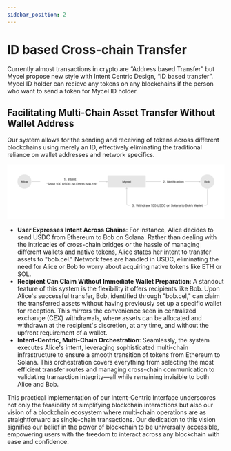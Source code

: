```yaml
---
sidebar_position: 2
---
```


# ID based Cross-chain Transfer

Currently almost transactions in crypto are “Address based Transfer” but Mycel propose new style with Intent Centric Design, “ID based transfer”. Mycel ID holder can recieve any tokens on any blockchains if the person who want to send a token for Mycel ID holder.

## Facilitating Multi-Chain Asset Transfer Without Wallet Address

Our system allows for the sending and receiving of tokens across different blockchains using merely an ID, effectively eliminating the traditional reliance on wallet addresses and network specifics.

![id-based-transfer](../../assets/usecase/2-1.png)

- **User Expresses Intent Across Chains**: For instance, Alice decides to send USDC from Ethereum to Bob on Solana. Rather than dealing with the intricacies of cross-chain bridges or the hassle of managing different wallets and native tokens, Alice states her intent to transfer assets to "bob.cel." Network fees are handled in USDC, eliminating the need for Alice or Bob to worry about acquiring native tokens like ETH or SOL.
- **Recipient Can Claim Without Immediate Wallet Preparation**: A standout feature of this system is the flexibility it offers recipients like Bob. Upon Alice's successful transfer, Bob, identified through "bob.cel," can claim the transferred assets without having previously set up a specific wallet for reception. This mirrors the convenience seen in centralized exchange (CEX) withdrawals, where assets can be allocated and withdrawn at the recipient's discretion, at any time, and without the upfront requirement of a wallet.
- **Intent-Centric, Multi-Chain Orchestration**: Seamlessly, the system executes Alice's intent, leveraging sophisticated multi-chain infrastructure to ensure a smooth transition of tokens from Ethereum to Solana. This orchestration covers everything from selecting the most efficient transfer routes and managing cross-chain communication to validating transaction integrity—all while remaining invisible to both Alice and Bob.

This practical implementation of our Intent-Centric Interface underscores not only the feasibility of simplifying blockchain interactions but also our vision of a blockchain ecosystem where multi-chain operations are as straightforward as single-chain transactions. Our dedication to this vision signifies our belief in the power of blockchain to be universally accessible, empowering users with the freedom to interact across any blockchain with ease and confidence.
